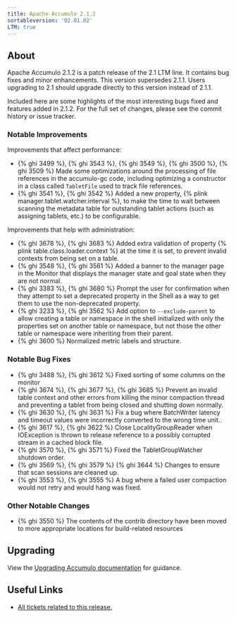 ```yaml
---
title: Apache Accumulo 2.1.2
sortableversion: '02.01.02'
LTM: true
---
```

## About

Apache Accumulo 2.1.2 is a patch release of the 2.1 LTM line. It contains bug
fixes and minor enhancements. This version supersedes 2.1.1. Users upgrading to
2.1 should upgrade directly to this version instead of 2.1.1.

Included here are some highlights of the most interesting bugs fixed and
features added in 2.1.2. For the full set of changes, please see the commit
history or issue tracker.

### Notable Improvements

Improvements that affect performance:

* {% ghi 3499 %}, {% ghi 3543 %}, {% ghi 3549 %}, {% ghi 3500 %}, {% ghi 3509 %}
  Made some optimizations around the processing of file references in the
  accumulo-gc code, including optimizing a constructor in a class called
  `TabletFile` used to track file references.
* {% ghi 3541 %}, {% ghi 3542 %} Added a new property,
  {% plink manager.tablet.watcher.interval %}, to make the time to wait between
  scanning the metadata table for outstanding tablet actions (such as assigning
  tablets, etc.) to be configurable.

Improvements that help with administration:

* {% ghi 3678 %}, {% ghi 3683 %} Added extra validation of property
  {% plink table.class.loader.context %} at the time it is set, to prevent
  invalid contexts from being set on a table.
* {% ghi 3548 %}, {% ghi 3561 %} Added a banner to the manager page in the
  Monitor that displays the manager state and goal state when they are not
  normal.
* {% ghi 3383 %}, {% ghi 3680 %} Prompt the user for confirmation when they
  attempt to set a deprecated property in the Shell as a way to get them to use
  the non-deprecated property.
* {% ghi 3233 %}, {% ghi 3562 %} Add option to `--exclude-parent` to allow
  creating a table or namespace in the shell initialized with only the
  properties set on another table or namespace, but not those the other table
  or namespace were inheriting from their parent.
* {% ghi 3600 %} Normalized metric labels and structure.

### Notable Bug Fixes

* {% ghi 3488 %}, {% ghi 3612 %} Fixed sorting of some columns on the monitor
* {% ghi 3674 %}, {% ghi 3677 %}, {% ghi 3685 %} Prevent an invalid table
  context and other errors from killing the minor compaction thread and
  preventing a tablet from being closed and shutting down normally.
* {% ghi 3630 %}, {% ghi 3631 %} Fix a bug where BatchWriter latency and
  timeout values were incorrectly converted to the wrong time unit..
* {% ghi 3617 %}, {% ghi 3622 %} Close LocalityGroupReader when IOException is
  thrown to release reference to a possibly corrupted stream in a cached block
  file.
* {% ghi 3570 %}, {% ghi 3571 %} Fixed the TabletGroupWatcher shutdown order.
* {% ghi 3569 %}, {% ghi 3579 %} {% ghi 3644 %} Changes to ensure that scan
  sessions are cleaned up.
* {% ghi 3553 %}, {% ghi 3555 %} A bug where a failed user compaction would not
  retry and would hang was fixed.

### Other Notable Changes

* {% ghi 3550 %} The contents of the contrib directory have been moved to more
  appropriate locations for build-related resources

## Upgrading

View the [Upgrading Accumulo documentation][upgrade] for guidance.

## Useful Links

* [All tickets related to this release.][milestone]


[upgrade]: /docs/2.x/administration/upgrading
[milestone]: https://github.com/apache/accumulo/projects/29
